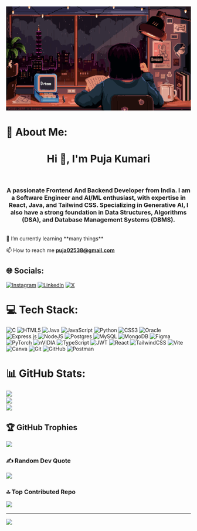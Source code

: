 ![GIF Title](https://github.com/Pujakumari1202/pujakumari1202/blob/main/KIRoKAZE.gif)







  # 💫 About Me:
<h1 align="center">Hi 👋, I'm Puja Kumari</h1><br><h3 align="center">A passionate Frontend And Backend Developer from India. I am a Software Engineer and AI/ML enthusiast, with expertise in React, Java, and Tailwind CSS. Specializing in Generative AI, I also have a strong foundation in Data Structures, Algorithms (DSA), and Database Management Systems (DBMS).</h3><br>
🌱 I’m currently learning **many things**

📫 How to reach me **puja02538@gmail.com**


## 🌐 Socials:
[![Instagram](https://img.shields.io/badge/Instagram-%23E4405F.svg?logo=Instagram&logoColor=white)](https://instagram.com/__rarissime12) [![LinkedIn](https://img.shields.io/badge/LinkedIn-%230077B5.svg?logo=linkedin&logoColor=white)](https://linkedin.com/in/puja-kumari12) [![X](https://img.shields.io/badge/X-black.svg?logo=X&logoColor=white)](https://x.com/pujakum89645531) 

# 💻 Tech Stack:
![C](https://img.shields.io/badge/c-%2300599C.svg?style=flat-square&logo=c&logoColor=white) ![HTML5](https://img.shields.io/badge/html5-%23E34F26.svg?style=flat-square&logo=html5&logoColor=white) ![Java](https://img.shields.io/badge/java-%23ED8B00.svg?style=flat-square&logo=openjdk&logoColor=white) ![JavaScript](https://img.shields.io/badge/javascript-%23323330.svg?style=flat-square&logo=javascript&logoColor=%23F7DF1E) ![Python](https://img.shields.io/badge/python-3670A0?style=flat-square&logo=python&logoColor=ffdd54) ![CSS3](https://img.shields.io/badge/css3-%231572B6.svg?style=flat-square&logo=css3&logoColor=white) ![Oracle](https://img.shields.io/badge/Oracle-F80000?style=flat-square&logo=oracle&logoColor=white) ![Express.js](https://img.shields.io/badge/express.js-%23404d59.svg?style=flat-square&logo=express&logoColor=%2361DAFB) ![NodeJS](https://img.shields.io/badge/node.js-6DA55F?style=flat-square&logo=node.js&logoColor=white) ![Postgres](https://img.shields.io/badge/postgres-%23316192.svg?style=flat-square&logo=postgresql&logoColor=white) ![MySQL](https://img.shields.io/badge/mysql-4479A1.svg?style=flat-square&logo=mysql&logoColor=white) ![MongoDB](https://img.shields.io/badge/MongoDB-%234ea94b.svg?style=flat-square&logo=mongodb&logoColor=white) ![Figma](https://img.shields.io/badge/figma-%23F24E1E.svg?style=flat-square&logo=figma&logoColor=white) ![PyTorch](https://img.shields.io/badge/PyTorch-%23EE4C2C.svg?style=flat-square&logo=PyTorch&logoColor=white) ![nVIDIA](https://img.shields.io/badge/nVIDIA-%2376B900.svg?style=flat-square&logo=nVIDIA&logoColor=white) ![TypeScript](https://img.shields.io/badge/typescript-%23007ACC.svg?style=flat-square&logo=typescript&logoColor=white) ![JWT](https://img.shields.io/badge/JWT-black?style=flat-square&logo=JSON%20web%20tokens) ![React](https://img.shields.io/badge/react-%2320232a.svg?style=flat-square&logo=react&logoColor=%2361DAFB) ![TailwindCSS](https://img.shields.io/badge/tailwindcss-%2338B2AC.svg?style=flat-square&logo=tailwind-css&logoColor=white) ![Vite](https://img.shields.io/badge/vite-%23646CFF.svg?style=flat-square&logo=vite&logoColor=white) ![Canva](https://img.shields.io/badge/Canva-%2300C4CC.svg?style=flat-square&logo=Canva&logoColor=white) ![Git](https://img.shields.io/badge/git-%23F05033.svg?style=flat-square&logo=git&logoColor=white) ![GitHub](https://img.shields.io/badge/github-%23121011.svg?style=flat-square&logo=github&logoColor=white) ![Postman](https://img.shields.io/badge/Postman-FF6C37?style=flat-square&logo=postman&logoColor=white)

# 📊 GitHub Stats:

![](https://github-readme-stats.vercel.app/api?username=Pujakumari1202&theme=dark&hide_border=false&include_all_commits=false&count_private=false)<br/>
![](https://github-readme-streak-stats.herokuapp.com/?user=Pujakumari1202&theme=dark&hide_border=false)<br/>
![](https://github-readme-stats.vercel.app/api/top-langs/?username=Pujakumari1202&theme=dark&hide_border=false&include_all_commits=false&count_private=false&layout=compact)


## 🏆 GitHub Trophies
![](https://github-profile-trophy.vercel.app/?username=Pujakumari1202&theme=radical&no-frame=false&no-bg=false&margin-w=4)

### ✍️ Random Dev Quote
![](https://quotes-github-readme.vercel.app/api?type=horizontal&theme=radical)

### 🔝 Top Contributed Repo
![](https://github-contributor-stats.vercel.app/api?username=Pujakumari1202&limit=5&theme=dark&combine_all_yearly_contributions=true)

---
[![](https://visitcount.itsvg.in/api?id=Pujakumari1202&icon=9&color=1)](https://visitcount.itsvg.in)

<!-- Proudly created with GPRM ( https://gprm.itsvg.in ) -->
